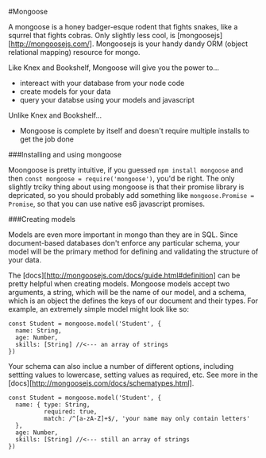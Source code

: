 #Mongoose

A mongoose is a honey badger-esque rodent that fights snakes, like a squrrel that fights cobras. Only slightly less cool, is [mongoosejs][http://mongoosejs.com/]. Mongoosejs is your handy dandy ORM (object relational mapping) resource for mongo.

Like Knex and Bookshelf, Mongoose will give you the power to...
  - intereact with your database from your node code
  - create models for your data
  - query your databse using your models and javascript

Unlike Knex and Bookshelf...
  - Mongoose is complete by itself and doesn't require multiple installs to get the job done

###Installing and using mongoose

Moongoose is pretty intuitive, if you guessed `npm install mongoose` and then `const mongoose = require('mongoose')`, you'd be right. The only slightly trciky thing about using mongoose is that their promise library is depricated, so you should probably add something like `mongoose.Promise = Promise`, so that  you can use native es6 javascript promises.

###Creating models

Models are even more important in mongo than they are in SQL. Since document-based databases don't enforce any particular schema, your model will be the primary method for defining and validating the structure of your data.

The [docs][http://mongoosejs.com/docs/guide.html#definition] can be pretty helpful when creating models. Mongoose models accept two arguments, a string, which will be the name of our model, and a schema, which is an object the defines the keys of our document and their types. For example, an extremely simple model might look like so:
```
const Student = mongoose.model('Student', {
  name: String,
  age: Number,
  skills: [String] //<--- an array of strings
})
```

Your schema can also inclue a number of different options, including settting values to  lowercase, setting values as required, etc. See more in the [docs][http://mongoosejs.com/docs/schematypes.html].

```
const Student = mongoose.model('Student', {
  name: { type: String,
          required: true,
          match: /^[a-zA-Z]+$/, 'your name may only contain letters'
  },
  age: Number,
  skills: [String] //<--- still an array of strings
})
```